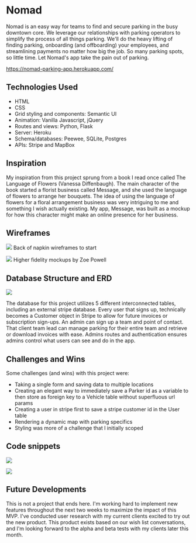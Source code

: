 # Nomad
Nomad is an easy way for teams to find and secure parking in the busy downtown core. We leverage our relationships with parking operators to simplify the process of all things parking. We'll do the heavy lifting of finding parking, onboarding (and offboarding) your employees, and streamlining payments no matter how big the job. So many parking spots, so little time. Let Nomad's app take the pain out of parking.

https://nomad-parking-app.herokuapp.com/

## Technologies Used
- HTML
- CSS
- Grid styling and components: Semantic UI
- Animation: Vanilla Javascript, jQuery
- Routes and views: Python, Flask
- Server: Heroku
- Schema/databases: Peewee, SQLite, Postgres
- APIs: Stripe and MapBox 

## Inspiration
My inspiration from this project sprung from a book I read once called The Language of Flowers (Vanessa Diffenbaugh). The main character of the book started a florist business called Message, and she used the language of flowers to arrange her bouquets. The idea of using the language of flowers for a floral arrangement business was very intriguing to me and something I wish actually existing. My app, Message, was built as a mockup for how this character might make an online presence for her business.

## Wireframes
![](https://trello-attachments.s3.amazonaws.com/5c9da5af51595772c0571c59/5c9e8df02c4c2d69caf5e99c/d1b1956ed3021d41467358688a57d132/Screen_Shot_2019-04-12_at_4.00.54_AM.png)
Back of napkin wireframes to start

![](https://trello-attachments.s3.amazonaws.com/5c9da5af51595772c0571c59/5c9e8df02c4c2d69caf5e99c/c32271110a904b6e41ebc8702859c348/Screen_Shot_2019-04-12_at_4.01.45_AM.png)
Higher fidelity mockups by Zoe Powell

## Database Structure and ERD

![](https://trello-attachments.s3.amazonaws.com/5c9e5c46d1c46c1b12f5eb85/915x801/ae42d90734adf457083479cbd3a7b22d/Screen_Shot_2019-04-12_at_3.58.59_AM.png)

The database for this project utilizes 5 different interconnected tables, including an external stripe database. Every user that signs up, technically becomes a Customer object in Stripe to allow for future invoices or subscription sign-ups. An admin can sign up a team and point of contact. That client team lead can manage parking for their entire team and retrieve or download invoices with ease. Admins routes and authentication ensures admins control what users can see and do in the app. 

## Challenges and Wins
Some challenges (and wins) with this project were:
- Taking a single form and saving data to multiple locations
- Creating an elegant way to immediately save a Parker id as a variable to then store as foreign key to a Vehicle table without superfluous url params
- Creating a user in stripe first to save a stripe customer id in the User table
- Rendering a dynamic map with parking specifics
- Styling was more of a challenge that I initially scoped

## Code snippets
![](https://trello-attachments.s3.amazonaws.com/5c9da5af51595772c0571c59/5cb0735b28261f0f0e2bd885/2159efbdfb1d656acd304c63009f1568/Screen_Shot_2019-04-12_at_2.38.22_AM.png)

![](https://trello-attachments.s3.amazonaws.com/5c9da5af51595772c0571c59/5cb0735b28261f0f0e2bd885/8def22f81e7ca3550605beb2492f5ee9/Screen_Shot_2019-04-12_at_2.39.31_AM.png)

## Future Developments
This is not a project that ends here. I'm working hard to implement new features throughout the next two weeks to maximize the impact of this MVP. I've conducted user research with my current clients excited to try out the new product. This product exists based on our wish list conversations, and I'm looking forward to the alpha and beta tests with my clients later this month.

